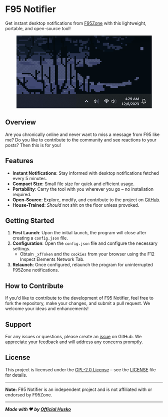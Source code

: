 # F95 Notifier

Get instant desktop notifications from [F95Zone](https://f95zone.to/) with this lightweight, portable, and open-source tool!

<p align="center">
  <img src="https://github.com/Official-Husko/f95-notify/blob/main/media/preview.gif" alt="F95 Notifier">
</p>


## Overview

Are you chronically online and never want to miss a message from F95 like me? Do you like to contribute to the community and see reactions to your posts? Then this is for you!

## Features

- **Instant Notifications**: Stay informed with desktop notifications fetched every 5 minutes.
- **Compact Size**: Small file size for quick and efficient usage.
- **Portability**: Carry the tool with you wherever you go – no installation required.
- **Open-Source**: Explore, modify, and contribute to the project on [GitHub](https://github.com/Official-Husko/f95-notify).
- **House-Trained**: *Should* not shit on the floor unless provoked.

## Getting Started

1. **First Launch**: Upon the initial launch, the program will close after creating a `config.json` file.
2. **Configuration**: Open the `config.json` file and configure the necessary settings.
   - Obtain `_xfToken` and the `cookies` from your browser using the F12 Inspect Elements Network Tab.
3. **Relaunch**: Once configured, relaunch the program for uninterrupted F95Zone notifications.

## How to Contribute

If you'd like to contribute to the development of F95 Notifier, feel free to fork the repository, make your changes, and submit a pull request. We welcome your ideas and enhancements!

## Support

For any issues or questions, please create an [issue](https://github.com/Official-Husko/f95-notify/issues) on GitHub. We appreciate your feedback and will address any concerns promptly.

## License

This project is licensed under the [GPL-2.0 License](https://github.com/Official-Husko/f95-notify/blob/main/LICENSE) – see the [LICENSE](https://github.com/Official-Husko/f95-notify/blob/main/LICENSE) file for details.

---

**Note:** F95 Notifier is an independent project and is not affiliated with or endorsed by F95Zone.

---

***Made with ❤️ by [Official Husko](https://github.com/Official-Husko)***
